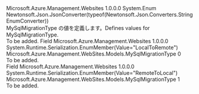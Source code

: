 <Type Name="MySqlMigrationType" FullName="Microsoft.Azure.Management.WebSites.Models.MySqlMigrationType">
  <TypeSignature Language="C#" Value="public enum MySqlMigrationType" />
  <TypeSignature Language="ILAsm" Value=".class public auto ansi sealed MySqlMigrationType extends System.Enum" />
  <TypeSignature Language="DocId" Value="T:Microsoft.Azure.Management.WebSites.Models.MySqlMigrationType" />
  <TypeSignature Language="VB.NET" Value="Public Enum MySqlMigrationType" />
  <TypeSignature Language="F#" Value="type MySqlMigrationType = " />
  <AssemblyInfo>
    <AssemblyName>Microsoft.Azure.Management.Websites</AssemblyName>
    <AssemblyVersion>1.0.0.0</AssemblyVersion>
  </AssemblyInfo>
  <Base>
    <BaseTypeName>System.Enum</BaseTypeName>
  </Base>
  <Attributes>
    <Attribute>
      <AttributeName>Newtonsoft.Json.JsonConverter(typeof(Newtonsoft.Json.Converters.StringEnumConverter))</AttributeName>
    </Attribute>
  </Attributes>
  <Docs>
    <summary>
            <span data-ttu-id="90c9e-101">MySqlMigrationType の値を定義します。</span><span class="sxs-lookup"><span data-stu-id="90c9e-101">Defines values for MySqlMigrationType.</span></span>
            </summary>
    <remarks>To be added.</remarks>
  </Docs>
  <Members>
    <Member MemberName="LocalToRemote">
      <MemberSignature Language="C#" Value="LocalToRemote" />
      <MemberSignature Language="ILAsm" Value=".field public static literal valuetype Microsoft.Azure.Management.WebSites.Models.MySqlMigrationType LocalToRemote = int32(0)" />
      <MemberSignature Language="DocId" Value="F:Microsoft.Azure.Management.WebSites.Models.MySqlMigrationType.LocalToRemote" />
      <MemberSignature Language="VB.NET" Value="LocalToRemote" />
      <MemberSignature Language="F#" Value="LocalToRemote = 0" Usage="Microsoft.Azure.Management.WebSites.Models.MySqlMigrationType.LocalToRemote" />
      <MemberType>Field</MemberType>
      <AssemblyInfo>
        <AssemblyName>Microsoft.Azure.Management.Websites</AssemblyName>
        <AssemblyVersion>1.0.0.0</AssemblyVersion>
      </AssemblyInfo>
      <Attributes>
        <Attribute>
          <AttributeName>System.Runtime.Serialization.EnumMember(Value="LocalToRemote")</AttributeName>
        </Attribute>
      </Attributes>
      <ReturnValue>
        <ReturnType>Microsoft.Azure.Management.WebSites.Models.MySqlMigrationType</ReturnType>
      </ReturnValue>
      <MemberValue>0</MemberValue>
      <Docs>
        <summary>To be added.</summary>
      </Docs>
    </Member>
    <Member MemberName="RemoteToLocal">
      <MemberSignature Language="C#" Value="RemoteToLocal" />
      <MemberSignature Language="ILAsm" Value=".field public static literal valuetype Microsoft.Azure.Management.WebSites.Models.MySqlMigrationType RemoteToLocal = int32(1)" />
      <MemberSignature Language="DocId" Value="F:Microsoft.Azure.Management.WebSites.Models.MySqlMigrationType.RemoteToLocal" />
      <MemberSignature Language="VB.NET" Value="RemoteToLocal" />
      <MemberSignature Language="F#" Value="RemoteToLocal = 1" Usage="Microsoft.Azure.Management.WebSites.Models.MySqlMigrationType.RemoteToLocal" />
      <MemberType>Field</MemberType>
      <AssemblyInfo>
        <AssemblyName>Microsoft.Azure.Management.Websites</AssemblyName>
        <AssemblyVersion>1.0.0.0</AssemblyVersion>
      </AssemblyInfo>
      <Attributes>
        <Attribute>
          <AttributeName>System.Runtime.Serialization.EnumMember(Value="RemoteToLocal")</AttributeName>
        </Attribute>
      </Attributes>
      <ReturnValue>
        <ReturnType>Microsoft.Azure.Management.WebSites.Models.MySqlMigrationType</ReturnType>
      </ReturnValue>
      <MemberValue>1</MemberValue>
      <Docs>
        <summary>To be added.</summary>
      </Docs>
    </Member>
  </Members>
</Type>